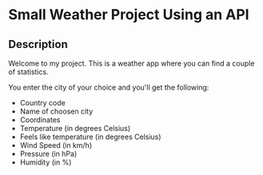 <h1>Small Weather Project Using an API</h1>

<h2>Description</h2>
<p>Welcome to my project. This is a weather app where you can find a couple of statistics.</p>
<p>You enter the city of your choice and you'll get the following:</p>
<ul>
<li>Country code</li>
<li>Name of choosen city</li>
<li>Coordinates</li>
<li>Temperature (in degrees Celsius)</li>
<li>Feels like temperature (in degrees Celsius)</li>
<li>Wind Speed (in km/h)</li>
<li>Pressure (in hPa)</li>
<li>Humidity (in %)</li>
</ul>
